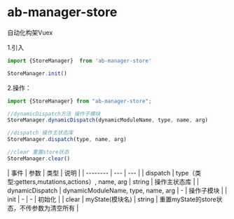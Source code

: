 # ab-manager-store

自动化构架Vuex

1.引入

```js
import {StoreManager}  from 'ab-manager-store'

StoreManager.init()
```

2.操作：


```js
import {StoreManager} from "ab-manager-store";

//dynamicDispatch方法 操作子模块
StoreManager.dynamicDispatch(dynamicModuleName, type, name, arg)

//dispatch 操作主状态库
StoreManager.dispatch(type, name, arg) 

//clear 重置store状态
StoreManager.clear()
```


| 事件     | 参数     | 类型 | 说明 |
| -------- | --- | --- |
| dispatch | type（类型:getters,mutations,actions）, name, arg | string | 操作主状态库 |
| dynamicDispatch | dynamicModuleName, type, name, arg | - | 操作子模块 |
| init | - | - | 初始化 |
| clear | myState(模块名) | string | 重置myState的store状态，不传参数为清空所有 |